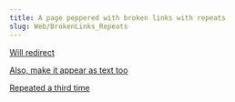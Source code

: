 ```yaml
---
title: A page peppered with broken links with repeats
slug: Web/BrokenLinks_Repeats
---
```

[Will redirect](/en-US/docs/Web/CSS/dumber "First title")

[Also, make it appear as text too](/en-US/docs/Web/CSS/dumber "Second title")

[Repeated a third time](/en-US/docs/Web/CSS/dumber "Third title")
